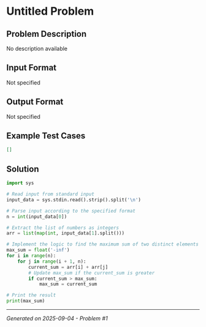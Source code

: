 # Untitled Problem

## Problem Description
No description available

## Input Format
Not specified

## Output Format
Not specified

## Example Test Cases
```json
[]
```

## Solution
```python
import sys

# Read input from standard input
input_data = sys.stdin.read().strip().split('\n')

# Parse input according to the specified format
n = int(input_data[0])

# Extract the list of numbers as integers
arr = list(map(int, input_data[1].split()))

# Implement the logic to find the maximum sum of two distinct elements
max_sum = float('-inf')
for i in range(n):
    for j in range(i + 1, n):
        current_sum = arr[i] + arr[j]
        # Update max_sum if the current_sum is greater
        if current_sum > max_sum:
            max_sum = current_sum

# Print the result
print(max_sum)
```

---
*Generated on 2025-09-04 - Problem #1*